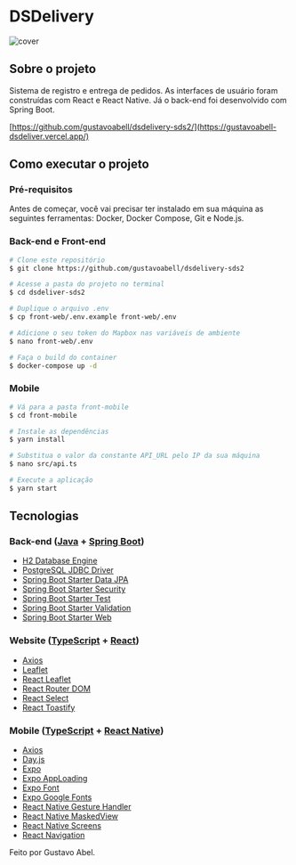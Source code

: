 # DSDelivery
![cover](https://raw.githubusercontent.com/jonatasosilva/dsdeliver-sds2/master/assets/cover.gif)

## Sobre o projeto
Sistema de registro e entrega de pedidos. As interfaces de usuário foram
construídas com React e React Native. Já o back-end foi desenvolvido com
Spring Boot.

[https://github.com/gustavoabell/dsdelivery-sds2/](https://gustavoabell-dsdeliver.vercel.app/)

## Como executar o projeto
### Pré-requisitos
Antes de começar, você vai precisar ter instalado em sua máquina as seguintes ferramentas: Docker, Docker Compose, Git e Node.js.

### Back-end e Front-end
```bash
# Clone este repositório
$ git clone https://github.com/gustavoabell/dsdelivery-sds2

# Acesse a pasta do projeto no terminal
$ cd dsdeliver-sds2

# Duplique o arquivo .env
$ cp front-web/.env.example front-web/.env

# Adicione o seu token do Mapbox nas variáveis de ambiente
$ nano front-web/.env

# Faça o build do container
$ docker-compose up -d
```

### Mobile
```bash
# Vá para a pasta front-mobile
$ cd front-mobile

# Instale as dependências
$ yarn install

# Substitua o valor da constante API_URL pelo IP da sua máquina
$ nano src/api.ts 

# Execute a aplicação
$ yarn start
```

## Tecnologias
### Back-end ([Java](https://www.oracle.com/br/java/) + [Spring Boot](https://spring.io/projects/spring-boot))
- [H2 Database Engine](https://www.h2database.com/)
- [PostgreSQL JDBC Driver](https://jdbc.postgresql.org/)
- [Spring Boot Starter Data JPA](https://spring.io/guides/gs/accessing-data-jpa/)
- [Spring Boot Starter Security](https://spring.io/guides/gs/securing-web/)
- [Spring Boot Starter Test](https://spring.io/guides/gs/testing-web/)
- [Spring Boot Starter Validation](https://spring.io/guides/gs/validating-form-input/)
- [Spring Boot Starter Web](https://spring.io/guides/gs/spring-boot/)

### Website ([TypeScript](https://www.typescriptlang.org/) + [React](https://reactjs.org/))
- [Axios](https://github.com/axios/axios)
- [Leaflet](https://leafletjs.com/)
- [React Leaflet](https://react-leaflet.js.org/)
- [React Router DOM](https://reactrouter.com/)
- [React Select](https://react-select.com/)
- [React Toastify](https://fkhadra.github.io/react-toastify/introduction)

### Mobile ([TypeScript](https://www.typescriptlang.org/) + [React Native](https://reactnative.dev/))
- [Axios](https://github.com/axios/axios)
- [Day.js](https://day.js.org/)
- [Expo](https://expo.io/)
- [Expo AppLoading](https://docs.expo.io/versions/latest/sdk/app-loading/)
- [Expo Font](https://docs.expo.io/versions/latest/sdk/font/)
- [Expo Google Fonts](https://docs.expo.io/guides/using-custom-fonts/)
- [React Native Gesture Handler](https://github.com/software-mansion/react-native-gesture-handler)
- [React Native MaskedView](https://github.com/react-native-masked-view/masked-view)
- [React Native Screens](https://github.com/software-mansion/react-native-screens)
- [React Navigation](https://reactnavigation.org/)

Feito por Gustavo Abel.
